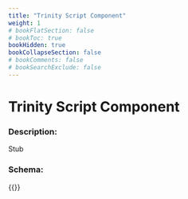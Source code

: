 ```yaml
---
title: "Trinity Script Component"
weight: 1
# bookFlatSection: false
# bookToc: true
bookHidden: true
bookCollapseSection: false
# bookComments: false
# bookSearchExclude: false
---
```

# Trinity Script Component

### Description:

Stub

### Schema:

{{<github repo="pkZukan/PokeDocs" file="/SV/Flatbuffers/scene/trinity_ScriptComponent.fbs" lang="ts">}}